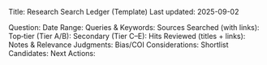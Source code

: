 Title: Research Search Ledger (Template)
Last updated: 2025-09-02

Question: <paste from RESEARCH_KNOWLEDGE_GAPS.md>
Date Range:
Queries & Keywords:
Sources Searched (with links):
 Top‑tier (Tier A/B):
 Secondary (Tier C–E):
Hits Reviewed (titles + links):
Notes & Relevance Judgments:
Bias/COI Considerations:
Shortlist Candidates:
Next Actions:
